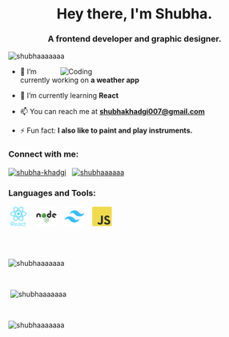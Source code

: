 <h1 align="center">Hey there, I'm Shubha.</h1>
<h3 align="center">A frontend developer and graphic designer.</h3>

<p align="left"> <img src="https://komarev.com/ghpvc/?username=shubhaaaaaaa&label=Profile%20views&color=0e75b6&style=flat" alt="shubhaaaaaaa" /> </p>
<img align="right" alt="Coding" width="400" src="https://c.tenor.com/AlUkiGkR2j8AAAAM/new-game-ahagon-umiko-programming.gif">

- 🔭 I’m currently working on **a weather app**

- 🌱 I’m currently learning **React**

- 📫 You can reach me at **shubhakhadgi007@gmail.com**

- ⚡ Fun fact: **I also like to paint and play instruments.**

<h3 align="left">Connect with me:</h3>
<p align="left">
<a href="https://linkedin.com/in/shubha-khadgi" target="blank"><img align="center" src="https://raw.githubusercontent.com/rahuldkjain/github-profile-readme-generator/master/src/images/icons/Social/linked-in-alt.svg" alt="shubha-khadgi" height="30" width="40" /></a>&nbsp;&nbsp;
<a href="https://instagram.com/shubhaaaaaaa" target="blank"><img align="center" src="https://raw.githubusercontent.com/rahuldkjain/github-profile-readme-generator/master/src/images/icons/Social/instagram.svg" alt="shubhaaaaaa" height="30" width="40" /></a>
</p>

### Languages and Tools:

<p align="left">
    <a href="https://reactjs.org/" target="_blank" rel="noreferrer"><img src="https://raw.githubusercontent.com/devicons/devicon/master/icons/react/react-original-wordmark.svg" alt="react" width="40" height="40"/></a>
    &nbsp;&nbsp;
    <a href="https://nodejs.org" target="_blank" rel="noreferrer"><img src="https://raw.githubusercontent.com/devicons/devicon/master/icons/nodejs/nodejs-original-wordmark.svg" alt="nodejs" width="40" height="40"/></a>
    &nbsp;&nbsp;
    <a href="https://tailwindcss.com/" target="_blank" rel="noreferrer"><img src="https://raw.githubusercontent.com/devicons/devicon/master/icons/tailwindcss/tailwindcss-plain.svg" alt="tailwindcss" width="40" height="40"/></a>
    &nbsp;&nbsp;
    <a href="https://developer.mozilla.org/en-US/docs/Web/JavaScript" target="_blank" rel="noreferrer"><img src="https://raw.githubusercontent.com/devicons/devicon/master/icons/javascript/javascript-original.svg" alt="javascript" width="40" height="40"/></a>
</p>




<br/><br/>
<p><img align="" src="https://github-readme-stats.vercel.app/api/top-langs?username=shubhaaaaaaa&show_icons=true&locale=en&layout=compact" alt="shubhaaaaaaa" /></p>
<br/>
<p>&nbsp;<img align="" src="https://github-readme-stats.vercel.app/api?username=shubhaaaaaaa&show_icons=true&locale=en" alt="shubhaaaaaaa" /></p>
<br/>
<p><img align="" src="https://github-readme-streak-stats.herokuapp.com/?user=shubhaaaaaaa&" alt="shubhaaaaaaa" /></p>
